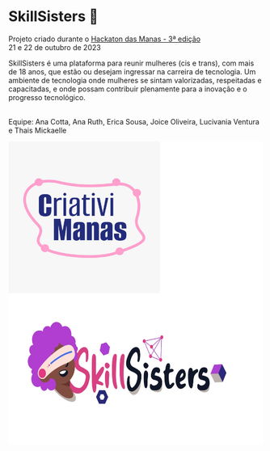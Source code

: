 # SkillSisters :raised_hands:

Projeto criado durante o [Hackaton das Manas - 3ª edição](https://www.hackathondasmanas.com/p%C3%A1gina-inicial)  <br>
21 e 22 de outubro de 2023


SkillSisters é uma plataforma para reunir mulheres (cis e trans), com mais de 18 anos, que estão ou desejam ingressar na carreira de tecnologia. Um ambiente de tecnologia onde mulheres se sintam valorizadas, respeitadas e capacitadas, e onde possam contribuir plenamente para a inovação e o progresso tecnológico.<br><br>


Equipe:
Ana Cotta, Ana Ruth, Erica Sousa, Joice Oliveira, Lucivania Ventura e Thais Mickaelle 
<div style="background: white;">
    <img align="center" alt="Logo do time" height="300" width="300" src="./Imagens/Time.jpeg"> <img align="center" alt="Logo do Projeto SkillSisters" height="300" width="500" src="./Imagens/Logo.jpeg">
</div>


 

